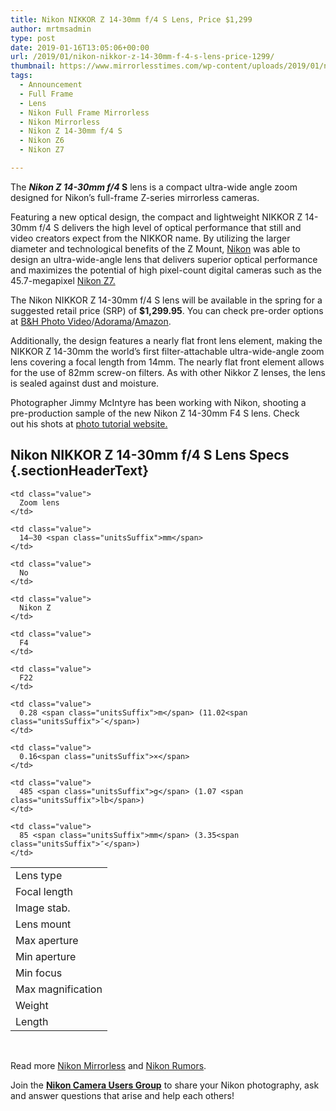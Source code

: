 ```yaml
---
title: Nikon NIKKOR Z 14-30mm f/4 S Lens, Price $1,299
author: mrtmsadmin
type: post
date: 2019-01-16T13:05:06+00:00
url: /2019/01/nikon-nikkor-z-14-30mm-f-4-s-lens-price-1299/
thumbnail: https://www.mirrorlesstimes.com/wp-content/uploads/2019/01/nikon-announces-nikkor-z-14-30mm-f-4-s-lens-1.jpg
tags:
  - Announcement
  - Full Frame
  - Lens
  - Nikon Full Frame Mirrorless
  - Nikon Mirrorless
  - Nikon Z 14-30mm f/4 S
  - Nikon Z6
  - Nikon Z7

---
```

The **_Nikon Z 14-30mm f/4_ S** lens is a compact ultra-wide angle zoom designed for Nikon&#8217;s full-frame Z-series mirrorless cameras.

Featuring a new optical design, the compact and lightweight NIKKOR Z 14-30mm f/4 S delivers the high level of optical performance that still and video creators expect from the NIKKOR name. By utilizing the larger diameter and technological benefits of the Z Mount, <a href="http://www.guidetocamera.com/products/nikon" target="_blank" rel="noopener">Nikon</a> was able to design an ultra-wide-angle lens that delivers superior optical performance and maximizes the potential of high pixel-count digital cameras such as the 45.7-megapixel <a href="https://www.mirrorlesstimes.com/tag/nikon-z7/" target="_blank" rel="noopener">Nikon Z7.</a>

The Nikon NIKKOR Z 14-30mm f/4 S lens will be available in the spring for a suggested retail price (SRP) of **$1,299.95**. You can check pre-order options at <a href="https://www.bhphotovideo.com/c/product/1452459-REG/nikon_20070_nikkor_z_14_30mm_f_4.htmll/BI/20175/KBID/14249/" target="_blank" rel="nofollow noopener" data-wpel-link="external">B&H Photo Video</a>/<a href="https://adorama.evyy.net/c/63923/51926/1036?u=https%3A%2F%2Fwww.adorama.com%2Fl%2F%3Fsearchinfo%3DNIKKOR%2520Z%252014-30mm%2520f%2F4%2520S" target="_blank" rel="nofollow noopener" data-wpel-link="external">Adorama</a>/<a href="https://www.amazon.com/Nikon-Z-14-30mm-f-NIKKOR/dp/B07MS6299X/?tag=daicamnew-20" target="_blank" rel="nofollow noopener" data-wpel-link="external" data-amzn-asin="B07MS6299X">Amazon</a>.<!--more-->

Additionally, the design features a nearly flat front lens element, making the NIKKOR Z 14-30mm the world’s first filter-attachable ultra-wide-angle zoom lens covering a focal length from 14mm. The nearly flat front element allows for the use of 82mm screw-on filters. As with other Nikkor Z lenses, the lens is sealed against dust and moisture.

Photographer Jimmy McIntyre has been working with Nikon, shooting a pre-production sample of the new Nikon Z 14-30mm F4 S lens. Check out his shots at <a href="https://www.shutterevolve.com/" target="_blank" rel="noopener">photo tutorial website.</a>

## Nikon NIKKOR Z 14-30mm f/4 S Lens Specs {.sectionHeaderText}

<table  class=" table table-hover" border="0" cellspacing="0" cellpadding="0">
  <tr>
    <td class="label">
      Lens type
    </td>
    
    <td class="value">
      Zoom lens
    </td>
  </tr>
  
  <tr>
    <td class="label">
      Focal length
    </td>
    
    <td class="value">
      14–30 <span class="unitsSuffix">mm</span>
    </td>
  </tr>
  
  <tr>
    <td class="label">
      Image stab.
    </td>
    
    <td class="value">
      No
    </td>
  </tr>
  
  <tr>
    <td class="label">
      Lens mount
    </td>
    
    <td class="value">
      Nikon Z
    </td>
  </tr>
  
  <tr>
    <td class="label">
      Max aperture
    </td>
    
    <td class="value">
      F4
    </td>
  </tr>
  
  <tr>
    <td class="label">
      Min aperture
    </td>
    
    <td class="value">
      F22
    </td>
  </tr>
  
  <tr>
    <td class="label">
      Min focus
    </td>
    
    <td class="value">
      0.28 <span class="unitsSuffix">m</span> (11.02<span class="unitsSuffix">″</span>)
    </td>
  </tr>
  
  <tr>
    <td class="label">
      Max magnification
    </td>
    
    <td class="value">
      0.16<span class="unitsSuffix">×</span>
    </td>
  </tr>
  
  <tr>
    <td class="label">
      Weight
    </td>
    
    <td class="value">
      485 <span class="unitsSuffix">g</span> (1.07 <span class="unitsSuffix">lb</span>)
    </td>
  </tr>
  
  <tr>
    <td class="label">
      Length
    </td>
    
    <td class="value">
      85 <span class="unitsSuffix">mm</span> (3.35<span class="unitsSuffix">″</span>)
    </td>
  </tr>
</table>

&nbsp;



Read more [Nikon Mirrorless][1] and <a href="https://www.dailycameranews.com/tag/nikon-rumors/" target="_blank" rel="noopener">Nikon Rumors</a>.

Join the <a class="ext-link" title="" href="https://www.facebook.com/groups/868201466609763/" target="_blank" rel="external nofollow noopener"><strong>Nikon Camera Users Group</strong></a> to share your Nikon photography, ask and answer questions that arise and help each others!

 [1]: https://www.mirrorlesstimes.com/tag/nikon-mirrorless/